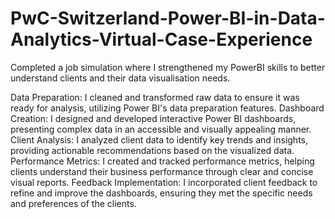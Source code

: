 # PwC-Switzerland-Power-BI-in-Data-Analytics-Virtual-Case-Experience
Completed a job simulation where I strengthened my PowerBI skills to better understand clients and their data visualisation needs.

Data Preparation: I cleaned and transformed raw data to ensure it was ready for analysis, utilizing Power BI's data preparation features.
Dashboard Creation: I designed and developed interactive Power BI dashboards, presenting complex data in an accessible and visually appealing manner.
Client Analysis: I analyzed client data to identify key trends and insights, providing actionable recommendations based on the visualized data.
Performance Metrics: I created and tracked performance metrics, helping clients understand their business performance through clear and concise visual reports.
Feedback Implementation: I incorporated client feedback to refine and improve the dashboards, ensuring they met the specific needs and preferences of the clients.
